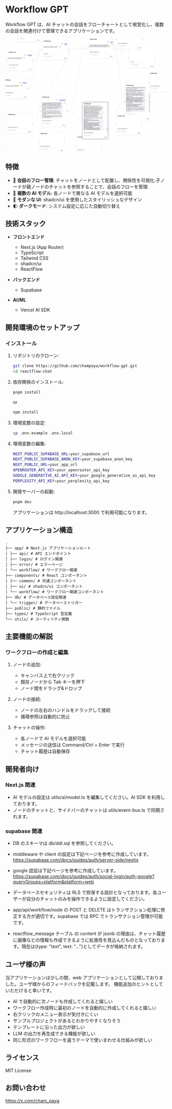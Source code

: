 # Workflow GPT

Workflow GPT は、AI チャットの会話をフローチャートとして視覚化し、複数の会話を関連付けて管理できるアプリケーションです。

![Workflow GPT Screenshot](public/haikei.png)

## 特徴

- 🎯 **会話のフロー管理**: チャットをノードとして配置し、関係性を可視化.子ノードが親ノードのチャットを参照することで、会話のフローを管理.
- 🤖 **複数の AI モデル**: 各ノードで異なる AI モデルを選択可能
- 🎨 **モダンな UI**: shadcn/ui を使用したスタイリッシュなデザイン
- 🌓 **ダークモード**: システム設定に応じた自動切り替え

## 技術スタック

- **フロントエンド**

  - Next.js (App Router)
  - TypeScript
  - Tailwind CSS
  - shadcn/ui
  - ReactFlow

- **バックエンド**

  - Supabase

- **AI/ML**
  - Vercel AI SDK

## 開発環境のセットアップ

### インストール

1. リポジトリのクローン:

   ```bash
   git clone https://github.com/champaya/workflow-gpt.git
   cd reactflow-chat
   ```

2. 依存関係のインストール:

   ```bash
   pnpm install
   ```

   or

   ```bash
   npm install
   ```

3. 環境変数の設定:

   ```bash
   cp .env.example .env.local
   ```

4. 環境変数の編集:

   ```bash
   NEXT_PUBLIC_SUPABASE_URL=your_supabase_url
   NEXT_PUBLIC_SUPABASE_ANON_KEY=your_supabase_anon_key
   NEXT_PUBLIC_URL=your_app_url
   OPENROUTER_API_KEY=your_openrouter_api_key
   GOOGLE_GENERATIVE_AI_API_KEY=your_google_generative_ai_api_key
   PERPLEXITY_API_KEY=your_perplexity_api_key
   ```

5. 開発サーバーの起動:

   ```bash
   pnpm dev
   ```

   アプリケーションは http://localhost:3000 で利用可能になります。

## アプリケーション構造

```
.
├── app/ # Next.js アプリケーションルート
│ ├── api/ # API エンドポイント
│ ├── login/ # ログイン関連
│ ├── error/ # エラーページ
│ └── workflow/ # ワークフロー関連
├── components/ # React コンポーネント
│ ├── common/ # 共通コンポーネント
│ ├── ui/ # shadcn/ui コンポーネント
│ └── workflow/ # ワークフロー関連コンポーネント
├── db/ # データベース設定関連
│ └── trigger/ # データベーストリガー
├── public/ # 静的ファイル
├── types/ # TypeScript 型定義
└── utils/ # ユーティリティ関数
```

## 主要機能の解説

### ワークフローの作成と編集

1. ノードの追加:

   - キャンバス上で右クリック
   - 既存ノードから Tab キーを押下
   - ノード間をドラッグ&ドロップ

2. ノードの接続:

   - ノードの左右のハンドルをドラッグして接続
   - 循環参照は自動的に防止

3. チャットの操作:
   - 各ノードで AI モデルを選択可能
   - メッセージの送信は Command/Ctrl + Enter で実行
   - チャット履歴は自動保存

## 開発者向け

### Next.js 関連

- AI モデルの設定は utils/ai/model.ts を編集してください。AI SDK を利用しております。
- ノードのチャットと、サイドバーのチャットは utils/event-bus.ts で同期されます。

### supabase 関連

- DB のスキーマは db/ddl.sql を参照してください。

- middleware や client の設定は下記ページを参考に作成しています。  
  https://supabase.com/docs/guides/auth/server-side/nextjs

- google 認証は下記ページを参考に作成しています。  
  https://supabase.com/docs/guides/auth/social-login/auth-google?queryGroups=platform&platform=web

- データベースセキュリティは RLS で担保する設計となっております。各ユーザーが自分のチャットのみを操作できるように設定してください。

- app/api/workflow/node の POST と DELETE はトランザクション処理に修正する方が適切です。supabase では RPC でトランザクション管理が可能です。

- reactflow_message テーブル の content が jsonb の理由は、チャット履歴に画像などの情報も作成できるように拡張性を見込んだものとなっております。現在は{type: "text", text: "..."}としてデータが格納されます。

## ユーザ様の声

当アプリケーションは少しの間、web アプリケーションとして公開しておりました。ユーザ様からのフィードバックを記載します。
機能追加のヒントとしていただけると幸いです。

- AI で自動的に次ノードも作成してくれると嬉しい
- ワークフロー作成時に最初のノードを自動的に作成してくれると嬉しい
- 右クリックのメニュー表示が気付きにくい
- サンプルプロジェクトがあるとわかりやすくなりそう
- テンプレートに沿った出力が欲しい
- LLM の出力を再生成できる機能が欲しい
- 同じ形式のワークフローを違うテーマで使いまわせる仕組みが欲しい

## ライセンス

MIT License

## お問い合わせ

https://x.com/cham_paya

